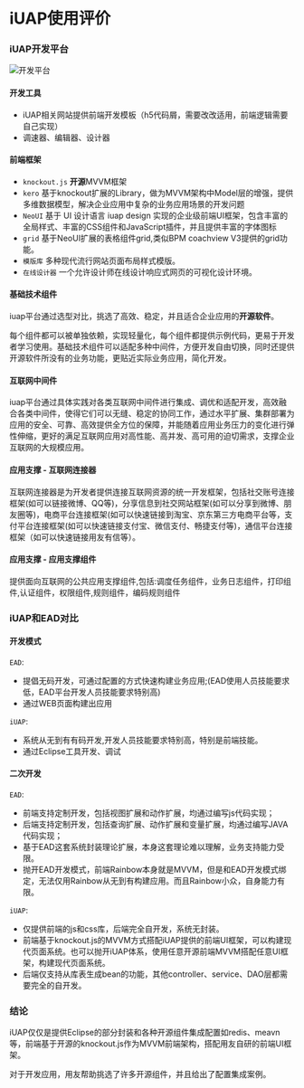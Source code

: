 # iUAP使用评价

### iUAP开发平台
![开发平台](1.png)

#### 开发工具

- iUAP相关网站提供前端开发模板（h5代码屑，需要改改适用，前端逻辑需要自己实现）
- 调速器、编辑器、设计器

#### 前端框架

- `knockout.js` **开源**MVVM框架
- `kero` 基于knockout扩展的Library，做为MVVM架构中Model层的增强，提供多维数据模型，解决企业应用中复杂的业务应用场景的开发问题
- `NeoUI` 基于 UI 设计语言 iuap design 实现的企业级前端UI框架，包含丰富的全局样式、丰富的CSS组件和JavaScript插件，并且提供丰富的字体图标
- `grid` 基于NeoUI扩展的表格组件grid,类似BPM coachview V3提供的grid功能。
- `模版库`  多种现代流行网站页面布局样式模版。
- `在线设计器` 一个允许设计师在线设计响应式网页的可视化设计环境。

#### 基础技术组件
iuap平台通过选型对比，挑选了高效、稳定，并且适合企业应用的**开源软件**。  

每个组件都可以被单独依赖，实现轻量化，每个组件都提供示例代码，更易于开发者学习使用。基础技术组件可以适配多种中间件，方便开发自由切换，同时还提供开源软件所没有的业务功能，更贴近实际业务应用，简化开发。

#### 互联网中间件
iuap平台通过具体实践对各类互联网中间件进行集成、调优和适配开发，高效融合各类中间件，使得它们可以无缝、稳定的协同工作，通过水平扩展、集群部署为应用的安全、可靠、高效提供全方位的保障，并能随着应用业务压力的变化进行弹性伸缩，更好的满足互联网应用对高性能、高并发、高可用的迫切需求，支撑企业互联网的大规模应用。



#### 应用支撑 - 互联网连接器
互联网连接器是为开发者提供连接互联网资源的统一开发框架，包括社交账号连接框架(如可以链接微博、QQ等)，分享信息到社交网站框架(如可以分享到微博、朋友圈等)，电商平台连接框架(如可以快速链接到淘宝、京东第三方电商平台等，支付平台连接框架(如可以快速链接支付宝、微信支付、畅捷支付等)，通信平台连接框架（如可以快速链接用友有信等）。

#### 应用支撑 - 应用支撑组件
提供面向互联网的公共应用支撑组件,包括:调度任务组件，业务日志组件，打印组件,认证组件，权限组件,规则组件，编码规则组件


### iUAP和EAD对比
#### 开发模式
`EAD`:

- 提倡无码开发，可通过配置的方式快速构建业务应用;(EAD使用人员技能要求低，EAD平台开发人员技能要求特别高)
- 通过WEB页面构建出应用


`iUAP`:

- 系统从无到有有码开发,开发人员技能要求特别高，特别是前端技能。
- 通过Eclipse工具开发、调试

#### 二次开发
`EAD`:

- 前端支持定制开发，包括视图扩展和动作扩展，均通过编写js代码实现；
- 后端支持定制开发，包括查询扩展、动作扩展和变量扩展，均通过编写JAVA代码实现；
- 基于EAD这套系统封装理论扩展，本身这套理论难以理解，业务支持能力受限。
- 抛开EAD开发模式，前端Rainbow本身就是MVVM，但是和EAD开发模式绑定，无法仅用Rainbow从无到有构建应用。而且Rainbow小众，自身能力有限。

`iUAP`:

- 仅提供前端的js和css库，后端完全自开发，系统无封装。
- 前端基于knockout.js的MVVM方式搭配iUAP提供的前端UI框架，可以构建现代页面系统。也可以抛开iUAP体系，使用任意开源前端MVVM搭配任意UI框架，构建现代页面系统。
- 后端仅支持从库表生成bean的功能，其他controller、service、DAO层都需要完全的自开发。

### 结论
iUAP仅仅是提供Eclipse的部分封装和各种开源组件集成配置如redis、meavn等，前端基于开源的knockout.js作为MVVM前端架构，搭配用友自研的前端UI框架。

对于开发应用，用友帮助挑选了许多开源组件，并且给出了配置集成案例。









